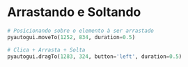 # Arrastando e Soltando


```python
# Posicionando sobre o elemento à ser arrastado
pyautogui.moveTo(1252, 834, duration=0.5)

# Clica + Arrasta + Solta
pyautogui.dragTo(1283, 324, button='left', duration=0.5)
```
